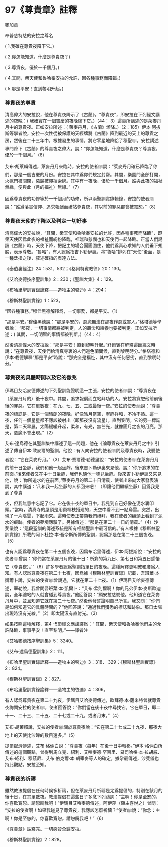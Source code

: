 # 97《尊貴章》註釋

麥加章

奉普慈特慈的安拉之尊名

( 1.我確在尊貴夜降下它。)

( 2.你怎能知道，什麼是尊貴夜？) 

( 3.尊貴夜，優於一千個月。)

( 4.其間，衆天使和魯哈奉安拉的允許，因各種事務而降臨。)

( 5.那是平安！直到黎明升起。)

### 尊貴夜的尊貴

清高偉大的安拉說，他在尊貴夜降示了《古蘭》。“尊貴夜”，即安拉在下列經文講述的夜晚：( 我確實在一個吉慶的夜晚降下它。)（44： 3）這裏所講述的是萊麥丹月中的尊貴夜。正如安拉所述：( 萊麥丹月，《古蘭》頒降。)（2：185）伊本·阿拔斯等學者說，安拉一次性從被保護的天經牌將《古蘭》降到最近的天上的尊貴之房，然後在二十三年中，根據發生的事情，將它零星地降給了穆聖ﷺ。安拉講述專門降下《古蘭》的尊貴夜之偉大，說：“你怎能知道，什麼是尊貴夜？尊貴夜，優於一千個月。”（6）

艾布·胡萊賴傳述，萊麥丹月來臨時，安拉的使者ﷺ說：“萊麥丹月確已降臨了你們，那是一個吉慶的月份。安拉在其中爲你們規定封齋。其間，樂園門全部打開，火獄門被關閉，惡魔被繩捆索綁。其中有一夜晚，優於一千個月。誰與此夜的福祉無緣，便與此（月的福祉）無緣。”（7）

因爲尊貴夜的功修等於一千個月的功修，所以兩聖訓實錄輯錄，安拉的使者ﷺ說：“誰爲落實信仰、追求報酬而禮站尊貴夜，其以前的罪惡都會被寬恕。”（8）

### 尊貴夜天使的下降以及判定一切好事

清高偉大的安拉說，“其間，衆天使和魯哈奉安拉的允許，因各種事務而降臨”，即衆天使因爲此夜的福祉而紛紛降臨，祥瑞和慈憫也和天使們一起降臨。正當人們誦讀《古蘭》時，天使下降，把記主的場合團團圍住，他們爲真心求知的人們垂下翅膀，表示尊敬。“魯哈”，有人認爲指吉卜勒伊裏。將“魯哈”排列在“天使”後面，是一種泛指之後，敘述確指的表達方法。

《泰伯裏經注》24：531、532；《格爾特賓教律》20：130。

《艾哈麥德按序聖訓集》2：230；《聖訓大集》4：129。

《布哈里聖訓實錄詮釋——造物主的啓迪》4：294；

《穆斯林聖訓實錄》1：523。



“因各種事務。”穆佳黑德解釋爲，一切事務，都是平安。（1）

“那是平安。”穆佳黑德說：“那是平安的，惡魔無法在那夜作惡或害人。”格塔德等學者說： “那夜，一切事情都將被判定，人的壽命和給養也要被判定。正如安拉所述：( 其間，一切明智的事情都被判斷。)（44：4）

然後清高偉大的安拉說：“那是平安！直到黎明升起。”舒爾賓在解釋這節經文時說：“在尊貴夜，天使們給清真寺裏的人們道色蘭問候，直到黎明時分。”格塔德和伊本·栽德解釋“那是平安”時說：“那完全是福祉，其中沒有任何惡劣，直到黎明時分。”

### 尊貴夜的具體時間以及它的徵兆

伊瑪目艾哈麥德傳述的下列聖訓能證明這一主張，安拉的使者ﷺ說：“尊貴夜在（萊麥丹月的）後十夜中。其間，追求報償而立站拜功的人，安拉將寬恕他前前後後的罪惡。它在單數夜：在九、七、五、三或最後一夜。”安拉的使者ﷺ說：“尊貴夜的標誌是，它是一個晴朗的夜晚，好像皓月當空，寧靜祥和，不冷不熱。這一夜，任何一個星星都不應該被射出（即那夜沒有流星），直到黎明。它的另一標誌是，第二天早晨，太陽緩緩升起，柔和，有光，無芒光，就像團月之夜的月亮。那天，惡魔不會出現。”（2）

艾布·達烏德在其聖訓集中講述了這一問題，他在《論尊貴夜在萊麥丹月之中》引述了傳自伊本·歐麥爾的聖訓，他說：有人向安拉的使者ﷺ問及尊貴夜時，我聽使者說：“它在萊麥丹月。”（3）艾布·賽爾德·勒德里說：“安拉的使者ﷺ在萊麥丹月的前十日坐靜，我們和他一起坐靜。後來吉卜勒伊裏來見他，說：‘你所追求的在前面。’後來使者又在中十日坐靜，我們也隨他一塊兒坐靜。後來吉卜勒伊裏又來見他，說：‘你所追求的在前面。’萊麥丹月的第二十日清晨，使者出來向大家發表演說，其中講道：‘凡和我一起坐靜的人都回來吧！（即讓他們繼續坐靜）因爲我見到了尊貴

夜，但我無意中忘記了它。它在後十夜的單日中。我見到自己好像在泥水裏叩頭。’”當時，清真寺的屋頂是用棗椰枝搭建的，天空中看不到一點烏雲。突然，出現了一片陰雲，下起雨來。這時使者正帶領我們禮拜，我在使者的額頭上看到了泥水的痕跡。使者的夢境應驗了。另據傳述：“那是在第二十一日的清晨。”（4）沙斐儀說：“這段聖訓的傳述系統是所有相關聖訓中最可信的。”有人根據《穆斯林聖訓實錄》所載的阿卜杜拉·本·吾奈斯所傳的聖訓，認爲那是在第二十三個夜晚。（5）

也有人認爲尊貴夜在第二十五個夜晚，因爲布哈里傳述，伊本·阿拔斯說：“安拉的使者ﷺ曾說：‘你們當在萊麥丹月的後十日：所剩的第九日、第七日和第五日感悟它（尊貴夜）。’”（6）許多學者認爲聖訓指單日的夜晚。這種解釋更明確和廣爲人知。有人認爲尊貴夜在第二十七夜，因爲據《穆斯林聖訓實錄》記載，吾班葉·本·凱爾卜說，安拉的使者ﷺ曾說過，它就在第二十七夜。（1）伊瑪目艾哈麥德傳述，宰勒說，我曾問吾班葉·本·凱爾卜：“艾布·孟則爾啊！你的兄弟伊本·麥斯歐迪說，全年禮站的人就會碰到尊貴夜。”他回答說：“願安拉慈憫他。他知道它在萊麥丹月中，並且知道它就在第二十七夜。”然後他發誓證明自己所言。我又問：“你們是如何知道它的具體時間的？”他回答說：“通過我們獲悉的標誌和跡象。那日太陽出現時沒有光線。”（2）即太陽沒有直射光。（3）

如果按照這種解釋，第4 -5節經文應該譯爲：“ 其間，衆天使和魯哈奉他們主的允許降臨，事事平安！直至黎明。”——譯者注

《艾哈麥德按序聖訓集》5：3240。

《艾布·達烏德聖訓集》2：111。

《布哈里聖訓實錄詮釋——造物主的啓迪》3：318、 329；《穆斯林聖訓實錄》2：824。

《穆斯林聖訓實錄》2：827。

《布哈里聖訓實錄詮釋——造物主的啓迪》4：306。



有人認爲尊貴夜在第二十九夜，伊瑪目艾哈麥德傳述，歐拜德·本·薩米特曾就尊貴夜詢問安拉的使者ﷺ，使者回答說：“你們當在後十夜中尋找它。它在單日，即二十一、二十三、二十五、二十七或二十九，或者月末。”（4）

艾布·胡萊賴說，安拉的使者ﷺ關於尊貴夜說：“它在第二十七或二十九夜，那夜大地上的天使比沙礫的數目還多。”（5）

提爾密濟傳述，艾布·格倆白說：“尊貴夜（每年）在後十日中轉移。”伊本·格倆白所傳述的這個觀點，曾得到馬立克、紹利、艾哈麥德·罕百里、易司哈格·本·拉胡威、艾布·紹利、穆茲尼、艾布·伯克爾·本·胡宰麥等人的確定。據尕最傳述，沙斐儀也持此觀點。安拉至知。

### 尊貴夜的祈禱

雖然教法提倡在任何時候多祈禱，但在萊麥丹月祈禱是尤爲提倡的，特別在該月的後十日，在其單數夜。教法提倡在這些日子多念下列禱詞：“主啊！你是至恕的，你喜歡寬恕。請恕饒我吧！”伊瑪目艾哈麥德傳述，阿伊莎（願主喜悅之）曾問： “安拉的使者啊！如果我碰見了尊貴夜，我應該怎麼祈禱？”使者ﷺ說：“你念：主啊！你是至恕的，你喜歡寬恕。請恕饒我吧！”（6）

《尊貴章》註釋完。一切感贊全歸安拉。

《穆斯林聖訓實錄》2：828。
